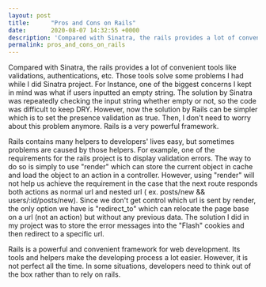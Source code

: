 ```yaml
---
layout: post
title:      "Pros and Cons on Rails"
date:       2020-08-07 14:32:55 +0000
description: 'Compared with Sinatra, the rails provides a lot of convenient tools like validations, authentications, etc.  Those tools solve some problems I had while I did Sinatra project. For Instance....'
permalink: pros_and_cons_on_rails
---
```


Compared with Sinatra, the rails provides a lot of convenient tools like validations, authentications, etc.  Those tools solve some problems I had while I did Sinatra project.  For Instance, one of the biggest concerns I kept in mind was what if users inputted an empty string.  The solution by Sinatra was repeatedly checking the input string whether empty or not, so the code was difficult to keep DRY.  However, now the solution by Rails can be simpler which is to set the presence validation as true.  Then, I don't need to worry about this problem anymore.  Rails is a very powerful framework.

Rails contains many helpers to developers' lives easy, but sometimes problems are caused by those helpers.  For example, one of the requirements for the rails project is to display validation errors.  The way to do so is simply to use "render" which can store the current object in cache and load the object to an action in a controller.  However, using "render" will not help us achieve the requirement in the case that the next route responds both actions as normal url and nested url ( ex. posts/new && users/:id/posts/new).  Since we don't get control which url is sent by render, the only option we have is "redirect_to" which can relocate the page base on a url (not an action) but without any previous data.  The solution I did in my project was to store the error messages into the "Flash" cookies and then redirect to a specific url.  

Rails is a powerful and convenient framework for web development.  Its tools and helpers make the developing process a lot easier.  However,  it is not perfect all the time.   In some situations, developers need to think out of the box rather than to rely on rails.